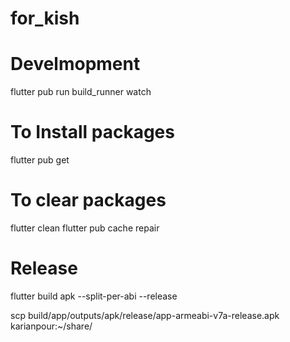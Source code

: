 # for_kish


# Develmopment

flutter pub run build_runner watch

# To Install packages
flutter pub get

# To clear packages
flutter clean
flutter pub cache repair

# Release

flutter build apk --split-per-abi --release

scp build/app/outputs/apk/release/app-armeabi-v7a-release.apk karianpour:~/share/